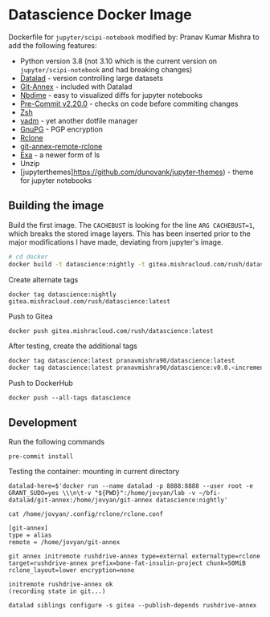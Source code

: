 # Datascience Docker Image

Dockerfile for `jupyter/scipi-notebook` modified by:
Pranav Kumar Mishra to add the following features:

- Python version 3.8 (not 3.10 which is the current version on `jupyter/scipi-notebook` and had breaking changes)
- [Datalad](https://github.com/datalad/datalad) - version controlling large datasets
- [Git-Annex](https://git-annex.branchable.com/) - included with Datalad
- [Nbdime](https://github.com/jupyter/nbdime) - easy to visualized diffs for jupyter notebooks
- [Pre-Commit v2.20.0](https://github.com/pre-commit/pre-commit) - checks on code before commiting changes
- [Zsh](https://www.zsh.org/)
- [yadm](https://github.com/TheLocehiliosan/yadm) - yet another dotfile manager
- [GnuPG](https://gnupg.org/) - PGP encryption
- [Rclone](https://github.com/rclone/rclone)
- [git-annex-remote-rclone](https://github.com/DanielDent/git-annex-remote-rclone)
- [Exa](https://the.exa.website/) - a newer form of ls
- Unzip
- [jupyterthemes]https://github.com/dunovank/jupyter-themes) - theme for jupyter notebooks

## Building the image

Build the first image. The `CACHEBUST` is looking for the line `ARG CACHEBUST=1`, which breaks the stored image layers. This has been inserted prior to the major modifications I have made, deviating from jupyter's image.

```sh
# cd docker
docker build -t datascience:nightly -t gitea.mishracloud.com/rush/datascience:nightly --build-arg CACHEBUST=$(date +%s) .
```

Create alternate tags
```
docker tag datascience:nightly gitea.mishracloud.com/rush/datascience:latest
```


Push to Gitea
```
docker push gitea.mishracloud.com/rush/datascience:latest
```
After testing, create the additional tags


```sh
docker tag datascience:latest pranavmishra90/datascience:latest
docker tag datascience:latest pranavmishra90/datascience:v0.0.<increment number here>
```

Push to DockerHub
```
docker push --all-tags datascience
```

## Development

Run the following commands

```
pre-commit install
```

Testing the container: mounting in current directory
```
datalad-here=$'docker run --name datalad -p 8888:8888 --user root -e GRANT_SUDO=yes \\\n\t-v "${PWD}":/home/jovyan/lab -v ~/bfi-datalad/git-annex:/home/jovyan/git-annex datascience:nightly'
```


```
cat /home/jovyan/.config/rclone/rclone.conf

[git-annex]
type = alias
remote = /home/jovyan/git-annex
```

```
git annex initremote rushdrive-annex type=external externaltype=rclone target=rushdrive-annex prefix=bone-fat-insulin-project chunk=50MiB rclone_layout=lower encryption=none

initremote rushdrive-annex ok
(recording state in git...)
```

```
datalad siblings configure -s gitea --publish-depends rushdrive-annex
```
